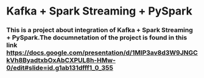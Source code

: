 # Kafka + Spark Streaming + PySpark

### This is a project about integration of Kafka + Spark Streaming + PySpark.The documnetation of the project is found in this link https://docs.google.com/presentation/d/1MlP3av8d3W9JNGCkVh8ByadtxbOxAbCXPUL8h-HMw-0/edit#slide=id.g1ab131dfff1_0_355

